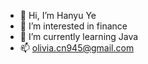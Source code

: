 - 👋 Hi, I’m Hanyu Ye
- 👀 I’m interested in finance
- 🌱 I’m currently learning Java
- 📫 olivia.cn945@gmail.com
